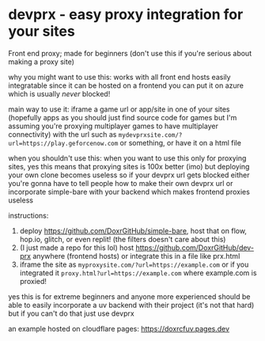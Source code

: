 # devprx - easy proxy integration for your sites

Front end proxy; made for beginners (don't use this if you're serious about making a proxy site)

why you might want to use this:
works with all front end hosts
easily integratable
since it can be hosted on a frontend you can put it on azure which is usually *never* blocked!

main way to use it:
iframe a game url or app/site in one of your sites (hopefully apps as you should just find source code for games but I'm assuming you're proxying multiplayer games to have multiplayer connectivity) with the url such as `mydevprxsite.com/?url=https://play.geforcenow.com` or something, or have it on a html file

when you shouldn't use this:
when you want to use this only for proxying sites, yes this means that proxying sites is 100x better (imo) but deploying your own clone becomes useless so if your devprx url gets blocked either you're gonna have to tell people how to make their own devprx url or incorporate simple-bare with your backend which makes frontend proxies useless

instructions:

1. deploy https://github.com/DoxrGitHub/simple-bare, host that on flow, hop.io, glitch, or even replit! (the filters doesn't care about this)
2. (I just made a repo for this lol) host https://github.com/DoxrGitHub/dev-prx anywhere (frontend hosts) or integrate this in a file like prx.html
3. iframe the site as `myproxysite.com/?url=https://example.com` or if you integrated it `proxy.html?url=https://example.com` where example.com is proxied!

yes this is for extreme beginners and anyone more experienced should be able to easily incorporate a uv backend with their project (it's not that hard) but if you can't do that just use devprx

an example hosted on cloudflare pages:
https://doxrcfuv.pages.dev
